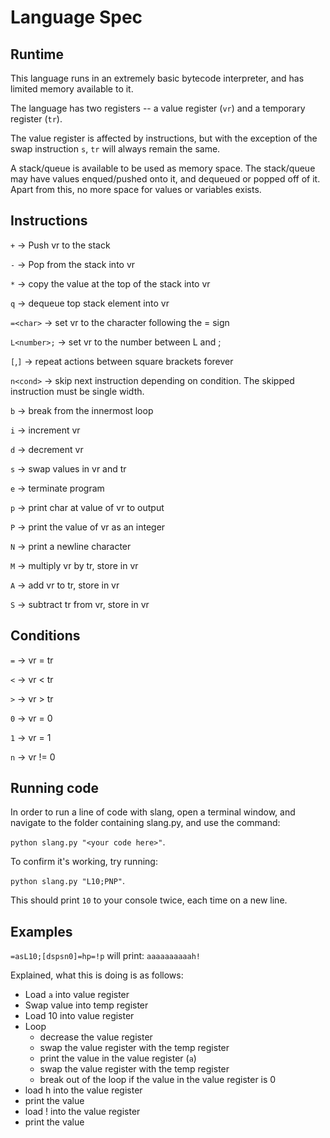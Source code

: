 # Language Spec

## Runtime

This language runs in an extremely basic bytecode interpreter, and has limited memory available to it.

The language has two registers -- a value register (`vr`) and a temporary register (`tr`).

The value register is affected by instructions, but with the exception of the swap instruction `s`, `tr` will always remain the same.

A stack/queue is available to be used as memory space. The stack/queue may have values enqued/pushed onto it, and dequeued or popped off of it. Apart from this, no more space for values or variables exists.

## Instructions

`+` -> Push vr to the stack

`-` -> Pop from the stack into vr

`*` -> copy the value at the top of the stack into vr

`q` -> dequeue top stack element into vr

`=<char>` -> set vr to the character following the = sign

`L<number>;` -> set vr to the number between L and ;

`[`,`]` -> repeat actions between square brackets forever

`n<cond>` -> skip next instruction depending on condition. The skipped instruction must be single width.

`b` -> break from the innermost loop

`i` -> increment vr

`d` -> decrement vr

`s` -> swap values in vr and tr

`e` -> terminate program

`p` -> print char at value of vr to output

`P` -> print the value of vr as an integer

`N` -> print a newline character

`M` -> multiply vr by tr, store in vr

`A` -> add vr to tr, store in vr

`S` -> subtract tr from vr, store in vr

## Conditions
`=` -> vr = tr

`<` -> vr < tr

`>` -> vr > tr

`0` -> vr = 0

`1` -> vr = 1

`n` -> vr != 0

## Running code

In order to run a line of code with slang, open a terminal window, and navigate to the folder containing slang.py, and use the command:

`python slang.py "<your code here>"`.

To confirm it's working, try running:

`python slang.py "L10;PNP"`.

This should print `10` to your console twice, each time on a new line.

## Examples

`=asL10;[dspsn0]=hp=!p`
will print:
`aaaaaaaaaah!`

Explained, what this is doing is as follows:
* Load `a` into value register
* Swap value into temp register
* Load 10 into value register
* Loop
    * decrease the value register
    * swap the value register with the temp register
    * print the value in the value register (`a`)
    * swap the value register with the temp register
    * break out of the loop if the value in the value register is 0
* load h into the value register
* print the value
* load ! into the value register
* print the value